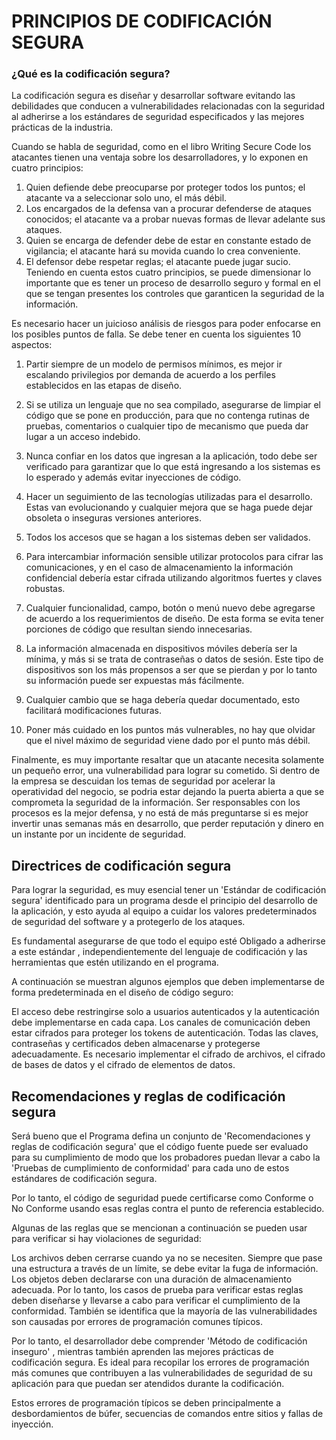 # PRINCIPIOS DE CODIFICACIÓN SEGURA

### ¿Qué es la codificación segura?

La codificación segura es diseñar y desarrollar software evitando las debilidades que conducen a vulnerabilidades relacionadas con la seguridad al adherirse a los estándares de seguridad especificados y las mejores prácticas de la industria.

Cuando se habla de seguridad, como en el libro Writing Secure Code los atacantes tienen una ventaja sobre los desarrolladores, y lo exponen en cuatro principios:

1. Quien defiende debe preocuparse por proteger todos los puntos; el atacante va a seleccionar solo uno, el más débil.
2. Los encargados de la defensa van a procurar defenderse de ataques conocidos; el atacante va a probar nuevas formas de llevar adelante sus ataques.
3. Quien se encarga de defender debe de estar en constante estado de vigilancia; el atacante hará su movida cuando lo crea conveniente.
4. El defensor debe respetar reglas; el atacante puede jugar sucio.
Teniendo en cuenta estos cuatro principios, se puede dimensionar lo importante que es tener un proceso de desarrollo seguro y formal en el que se tengan presentes los controles que garanticen la seguridad de la información.

Es necesario hacer un juicioso análisis de riesgos para poder enfocarse en los posibles puntos de falla. Se debe tener en cuenta los siguientes 10 aspectos:

1. Partir siempre de un modelo de permisos mínimos, es mejor ir escalando privilegios por demanda de acuerdo a los perfiles establecidos en las etapas de diseño.

2. Si se utiliza un lenguaje que no sea compilado, asegurarse de limpiar el código que se pone en producción, para que no contenga rutinas de pruebas, comentarios o cualquier tipo de mecanismo que pueda dar lugar a un acceso indebido.

3. Nunca confiar en los datos que ingresan a la aplicación, todo debe ser verificado para garantizar que lo que está ingresando a los sistemas es lo esperado y además evitar inyecciones de código.

4. Hacer un seguimiento de las tecnologías utilizadas para el desarrollo. Estas van evolucionando y cualquier mejora que se haga puede dejar obsoleta o inseguras versiones anteriores.

5. Todos los accesos que se hagan a los sistemas deben ser validados.

6. Para intercambiar información sensible utilizar protocolos para cifrar las comunicaciones, y en el caso de almacenamiento la información confidencial debería estar cifrada utilizando algoritmos fuertes y claves robustas.

7. Cualquier funcionalidad, campo, botón o menú nuevo debe agregarse de acuerdo a los requerimientos de diseño. De esta forma se evita tener porciones de código que resultan siendo innecesarias.

8. La información almacenada en dispositivos móviles debería ser la mínima, y más si se trata de contraseñas o datos de sesión. Este tipo de dispositivos son los más propensos a ser que se pierdan y por lo tanto su información puede ser expuestas más fácilmente.

9. Cualquier cambio que se haga debería quedar documentado, esto facilitará modificaciones futuras.

10. Poner más cuidado en los puntos más vulnerables, no hay que olvidar que el nivel máximo de seguridad viene dado por el punto más débil.

Finalmente, es muy importante resaltar que un atacante necesita solamente un pequeño error, una vulnerabilidad para lograr su cometido. Si dentro de la empresa se descuidan los temas de seguridad por acelerar la operatividad del negocio, se podria estar dejando la puerta abierta a que se comprometa la seguridad de la información. Ser responsables con los procesos es la mejor defensa, y no está de más preguntarse si es mejor invertir unas semanas más en desarrollo, que perder reputación y dinero en un instante por un incidente de seguridad.

## Directrices de codificación segura
Para lograr la seguridad, es muy esencial tener un 'Estándar de codificación segura' identificado para un programa desde el principio del desarrollo de la aplicación, y esto ayuda al equipo a cuidar los valores predeterminados de seguridad del software y a protegerlo de los ataques.

Es fundamental asegurarse de que todo el equipo esté Obligado a adherirse a este estándar , independientemente del lenguaje de codificación y las herramientas que estén utilizando en el programa.

A continuación se muestran algunos ejemplos que deben implementarse de forma predeterminada en el diseño de código seguro:

El acceso debe restringirse solo a usuarios autenticados y la autenticación debe implementarse en cada capa.
Los canales de comunicación deben estar cifrados para proteger los tokens de autenticación.
Todas las claves, contraseñas y certificados deben almacenarse y protegerse adecuadamente.
Es necesario implementar el cifrado de archivos, el cifrado de bases de datos y el cifrado de elementos de datos.

## Recomendaciones y reglas de codificación segura
Será bueno que el Programa defina un conjunto de 'Recomendaciones y reglas de codificación segura' que el código fuente puede ser evaluado para su cumplimiento de modo que los probadores puedan llevar a cabo la 'Pruebas de cumplimiento de conformidad' para cada uno de estos estándares de codificación segura.

Por lo tanto, el código de seguridad puede certificarse como Conforme o No Conforme usando esas reglas contra el punto de referencia establecido.

Algunas de las reglas que se mencionan a continuación se pueden usar para verificar si hay violaciones de seguridad:

Los archivos deben cerrarse cuando ya no se necesiten.
Siempre que pase una estructura a través de un límite, se debe evitar la fuga de información.
Los objetos deben declararse con una duración de almacenamiento adecuada.
Por lo tanto, los casos de prueba para verificar estas reglas deben diseñarse y llevarse a cabo para verificar el cumplimiento de la conformidad. También se identifica que la mayoría de las vulnerabilidades son causadas por errores de programación comunes típicos.

Por lo tanto, el desarrollador debe comprender 'Método de codificación inseguro' , mientras también aprenden las mejores prácticas de codificación segura. Es ideal para recopilar los errores de programación más comunes que contribuyen a las vulnerabilidades de seguridad de su aplicación para que puedan ser atendidos durante la codificación.

Estos errores de programación típicos se deben principalmente a desbordamientos de búfer, secuencias de comandos entre sitios y fallas de inyección.

